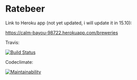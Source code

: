 # Ratebeer

Link to Heroku app (not yet updated, i will update it in 15.10):

https://calm-bayou-98722.herokuapp.com/breweries

Travis: 

[![Build Status](https://travis-ci.org/Mustekala/ratebeer.svg?branch=master)](https://travis-ci.org/Mustekala/ratebeer)

Codeclimate:

[![Maintainability](https://api.codeclimate.com/v1/badges/9696fa23bd25e8d6af45/maintainability)](https://codeclimate.com/github/Mustekala/ratebeer/maintainability)

